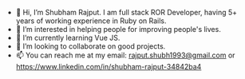- 👋 Hi, I’m Shubham Rajput. I am full stack ROR Developer, having 5+ years of working experience in Ruby on Rails.
- 👀 I’m interested in helping people for improving people's lives.
- 🌱 I’m currently learning Vue JS.
- 💞️ I’m looking to collaborate on good projects.
- 📫 You can reach me at my email: rajput.shubh1993@gmail.com or https://www.linkedin.com/in/shubham-rajput-34842ba4
